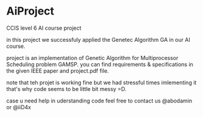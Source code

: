# AiProject
CCIS level 6 AI course project

in this project we successfuly applied the Genetec Algorithm GA in our AI course.

project is an implementation of Genetic Algorithm for Multiprocessor Scheduling problem GAMSP.
you can find requirements & specifications in the given IEEE paper and project.pdf file.

note that teh projet is working fine but we had stressful times imlementing it that's why code seems to be little bit messy =D.

case u need help in uderstanding code feel free to contact us @abodamin or @iiD4x 
